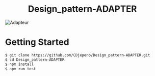 

<p align="center"><h1 align="center">
Design_pattern-ADAPTER
</h1>

![Adapteur](https://user-images.githubusercontent.com/43074465/127566013-f8683408-5596-486c-b17c-6a9b7769f602.jpg)

# Getting Started
```bash
$ git clone https://github.com/CDjepeno/Design_pattern-ADAPTER.git
$ cd Design_pattern-ADAPTER
$ npm install
$ npm run test
```
